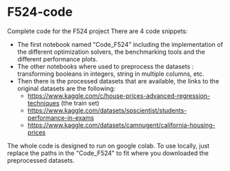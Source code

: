 # F524-code
Complete code for the F524 project
There are 4 code snippets: 
- The first notebook named "Code_F524" including the implementation of the different optimization solvers, the benchmarking tools and the different performance plots.
- The other notebooks where used to preprocess the datasets : transforming booleans in integers, string in multiple columns, etc.
- Then there is the processed datasets that are available, the links to the original datasets are the following:
     - https://www.kaggle.com/c/house-prices-advanced-regression-techniques (the train set)
     - https://www.kaggle.com/datasets/spscientist/students-performance-in-exams
     - https://www.kaggle.com/datasets/camnugent/california-housing-prices

The whole code is designed to run on google colab. 
To use locally, just replace the paths in the "Code_F524" to fit where you downloaded the preprocessed datasets.
